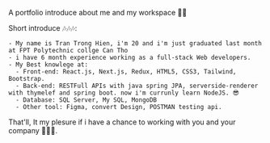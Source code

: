 A portfolio introduce about me and my workspace 👀👀

Short introduce 🎶🎶🎶: 

    - My name is Tran Trong Hien, i'm 20 and i'm just graduated last month at FPT Polytechnic collge Can Tho
    - i have 6 month experience working as a full-stack Web developers.
    - My Best knowlege at:
      - Front-end: React.js, Next.js, Redux, HTML5, CSS3, Tailwind, Bootstrap.
      - Back-end: RESTFull APIs with java spring JPA, serverside-renderer with thymelef and spring boot. now i'm currunly learn NodeJS. 😎
      - Database: SQL Server, My SQL, MongoDB
      - Other tool: Figma, convert Design, POSTMAN testing api.

That'll, It my plesure if i have a chance to working with you and your company 👀👀👀.
